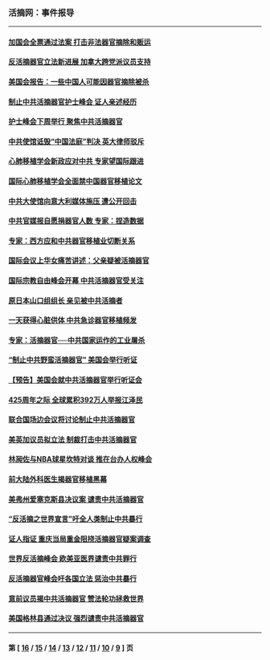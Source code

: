 ### 活摘网：事件报导
---
#### [加国会全票通过法案 打击非法器官摘除和贩运](../../pages/nf5877/n13884924.md?02150430) 
#### [反活摘器官立法新进展 加拿大跨党派议员支持](../../pages/nf5877/n13876061.md?02150430) 
#### [美国会报告：一些中国人可能因器官摘除被杀](../../pages/nf5877/n13867964.md?02150430) 
#### [制止中共活摘器官护士峰会 证人亲述经历](../../pages/nf5877/n13859007.md?02150430) 
#### [护士峰会下周举行 聚焦中共活摘器官](../../pages/nf5877/n13855418.md?02150430) 
#### [中共使馆诋毁“中国法庭”判决 英大律师驳斥](../../pages/nf5877/n13833945.md?02150430) 
#### [心肺移植学会新政应对中共 专家望国际跟进](../../pages/nf5877/n13829043.md?02150430) 
#### [国际心肺移植学会全面禁中国器官移植论文](../../pages/nf5877/n13827785.md?02150430) 
#### [中共大使馆向意大利媒体施压 遭公开回击](../../pages/nf5877/n13826038.md?02150430) 
#### [中共官媒报自愿捐器官人数 专家：捏造数据](../../pages/nf5877/n13814130.md?02150430) 
#### [专家：西方应和中共器官移植业切断关系](../../pages/nf5877/n13772828.md?02150430) 
#### [国际会议上华女痛苦讲述：父亲疑被活摘器官](../../pages/nf5877/n13771583.md?02150430) 
#### [国际宗教自由峰会开幕 中共活摘器官受关注](../../pages/nf5877/n13769995.md?02150430) 
#### [原日本山口组组长 亲见被中共活摘者](../../pages/nf5877/n13767360.md?02150430) 
#### [一天获得心脏供体 中共急诊器官移植频发](../../pages/nf5877/n13764689.md?02150430) 
#### [专家：活摘器官──中共国家运作的工业屠杀](../../pages/nf5877/n13761178.md?02150430) 
#### [“制止中共野蛮活摘器官” 美国会举行听证](../../pages/nf5877/n13735831.md?02150430) 
#### [【预告】美国会就中共活摘器官举行听证会](../../pages/nf5877/n13732843.md?02150430) 
#### [425周年之际 全球累积392万人举报江泽民](../../pages/nf5877/n13719232.md?02150430) 
#### [联合国场边会议将讨论制止中共活摘器官](../../pages/nf5877/n13656361.md?02150430) 
#### [美英加议员拟立法 制裁打击中共活摘器官](../../pages/nf5877/n13430251.md?02150430) 
#### [林昶佐与NBA球星坎特对谈 推在台办人权峰会](../../pages/nf5877/n13414467.md?02150430) 
#### [前大陆外科医生揭器官移植黑幕](../../pages/nf5877/n13401416.md?02150430) 
#### [美弗州爱塞克斯县决议案 谴责中共活摘器官](../../pages/nf5877/n13320919.md?02150430) 
#### [“反活摘之世界宣言”吁全人类制止中共暴行](../../pages/nf5877/n13259730.md?02150430) 
#### [证人指证 重庆当局重金阻挠活摘器官疑案调查](../../pages/nf5877/n13259127.md?02150430) 
#### [世界反活摘峰会 欧美亚医界谴责中共罪行](../../pages/nf5877/n13253550.md?02150430) 
#### [反活摘器官峰会吁各国立法 惩治中共暴行](../../pages/nf5877/n13245052.md?02150430) 
#### [意前议员揭中共活摘器官 赞法轮功拯救世界](../../pages/nf5877/n13203445.md?02150430) 
#### [美国格林县通过决议 强烈谴责中共活摘器官](../../pages/nf5877/n13119367.md?02150430) 

---
#### 第 [ [16](./16.md?02150430) / [15](./15.md?02150430) / [14](./14.md?02150430) / [13](./13.md?02150430) / [12](./12.md?02150430) / [11](./11.md?02150430) / [10](./10.md?02150430) / [9](./9.md?02150430) ] 页
